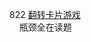 822 [翻转卡片游戏](https://leetcode-cn.com/problems/card-flipping-game/)  
&nbsp;&nbsp;&nbsp;&nbsp;瓶颈全在读题

